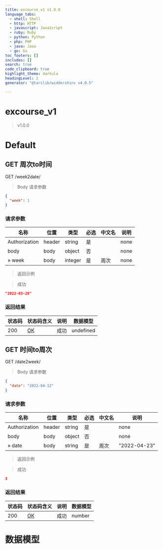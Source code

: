 ```yaml
---
title: excourse_v1 v1.0.0
language_tabs:
  - shell: Shell
  - http: HTTP
  - javascript: JavaScript
  - ruby: Ruby
  - python: Python
  - php: PHP
  - java: Java
  - go: Go
toc_footers: []
includes: []
search: true
code_clipboard: true
highlight_theme: darkula
headingLevel: 2
generator: "@tarslib/widdershins v4.0.5"

---
```


# excourse_v1

> v1.0.0

# Default

## GET 周次to时间

GET /week2date/

> Body 请求参数

```json
{
  "week": 1
}
```

### 请求参数

|名称|位置|类型|必选|中文名|说明|
|---|---|---|---|---|---|
|Authorization|header|string| 是 ||none|
|body|body|object| 否 ||none|
|» week|body|integer| 是 | 周次|none|

> 返回示例

> 成功

```json
"2022-03-28"
```

### 返回结果

|状态码|状态码含义|说明|数据模型|
|---|---|---|---|
|200|[OK](https://tools.ietf.org/html/rfc7231#section-6.3.1)|成功|undefined|

## GET 时间to周次

GET /date2week/

> Body 请求参数

```json
{
  "date": "2022-04-12"
}
```

### 请求参数

|名称|位置|类型|必选|中文名|说明|
|---|---|---|---|---|---|
|Authorization|header|string| 是 ||none|
|body|body|object| 否 ||none|
|» date|body|string| 是 | 周次|"2022-04-23"|

> 返回示例

> 成功

```json
3
```

### 返回结果

|状态码|状态码含义|说明|数据模型|
|---|---|---|---|
|200|[OK](https://tools.ietf.org/html/rfc7231#section-6.3.1)|成功|number|

# 数据模型

